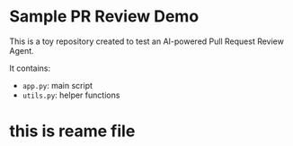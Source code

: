 # Sample PR Review Demo

This is a toy repository created to test an AI-powered Pull Request Review Agent.

It contains:
- `app.py`: main script
- `utils.py`: helper functions
# this is reame file 
